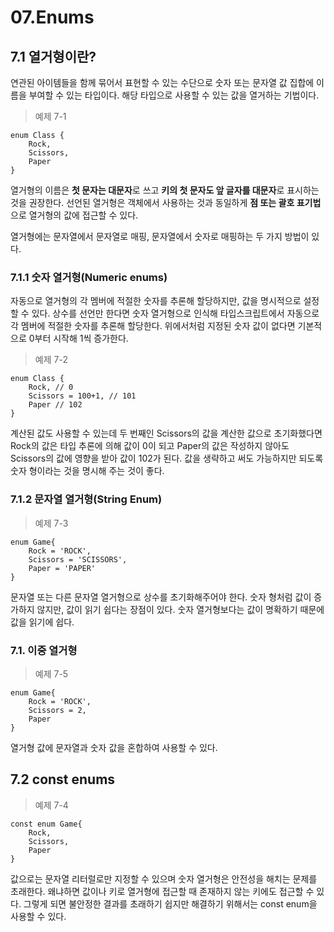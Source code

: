 # 07.Enums

## 7.1 열거형이란?

연관된 아이템들을 함께 묶어서 표현할 수 있는 수단으로 숫자 또는 문자열 값 집합에 이름을 부여할 수 있는 타입이다. 해당 타입으로 사용할 수 있는 값을 열거하는 기법이다. 

> 예제 7-1
> 

```tsx
enum Class {
	Rock,
	Scissors,
	Paper
}
```

열거형의 이름은 **첫 문자는 대문자**로 쓰고 **키의 첫 문자도 앞 글자를 대문자**로 표시하는 것을 권장한다. 선언된 열거형은 객체에서 사용하는 것과 동일하게 **점 또는 괄호 표기법**으로 열거형의 값에 접근할 수 있다.

열거형에는 문자열에서 문자열로 매핑, 문자열에서 숫자로 매핑하는 두 가지 방법이 있다. 

### 7.1.1 숫자 열거형(Numeric enums)

자동으로 열거형의 각 멤버에 적절한 숫자를 추론해 할당하지만, 값을 명시적으로 설정할 수 있다. 상수를 선언만 한다면 숫자 열거형으로 인식해 타입스크립트에서 자동으로 각 멤버에 적절한 숫자를 추론해 할당한다. 위에서처럼 지정된 숫자 값이 없다면 기본적으로 0부터 시작해 1씩 증가한다.

> 예제 7-2
> 

```tsx
enum Class {
	Rock, // 0
	Scissors = 100+1, // 101
	Paper // 102
}
```

계산된 값도 사용할 수 있는데 두 번째인 Scissors의 값을 계산한 값으로 초기화했다면 Rock의 값은 타입 추론에 의해 값이 0이 되고 Paper의 값은 작성하지 않아도 Scissors의 값에 영향을 받아 값이 102가 된다. 값을 생략하고 써도 가능하지만 되도록 숫자 형이라는 것을 명시해 주는 것이 좋다. 

### 7.1.2 문자열 열거형(String Enum)

> 예제 7-3
> 

```tsx
enum Game{
	Rock = 'ROCK',
	Scissors = 'SCISSORS',
	Paper = 'PAPER'
}
```

문자열 또는 다른 문자열 열거형으로 상수를 초기화해주어야 한다. 숫자 형처럼 값이 증가하지 않지만, 값이 읽기 쉽다는 장점이 있다. 숫자 열거형보다는 값이 명확하기 때문에 값을 읽기에 쉽다. 

### 7.1. 이중 열거형

> 예제 7-5
> 

```tsx
enum Game{
	Rock = 'ROCK',
	Scissors = 2,
	Paper 
}
```

열거형 값에 문자열과 숫자 값을 혼합하여 사용할 수 있다.

## 7.2 const enums

> 예제 7-4
> 

```tsx
const enum Game{
	Rock,
	Scissors,
	Paper
}
```

값으로는 문자열 리터럴로만 지정할 수 있으며 숫자 열거형은 안전성을 해치는 문제를 초래한다. 왜냐하면 값이나 키로 열거형에 접근할 때 존재하지 않는 키에도 접근할 수 있다. 그렇게 되면 불안정한 결과를 초래하기 쉽지만 해결하기 위해서는 const enum을 사용할 수 있다.
